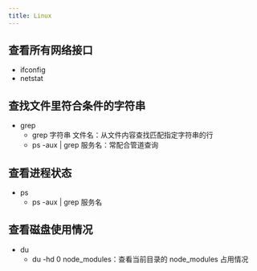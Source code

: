 ```yaml
---
title: Linux
---
```


## 查看所有网络接口

- ifconfig
- netstat

## 查找文件里符合条件的字符串

- grep
  - grep 字符串 文件名：从文件内容查找匹配指定字符串的行
  - ps -aux | grep 服务名：常配合管道查询

## 查看进程状态

- ps
  - ps -aux | grep 服务名

## 查看磁盘使用情况

- du
  - du -hd 0 node_modules：查看当前目录的 node_modules 占用情况
